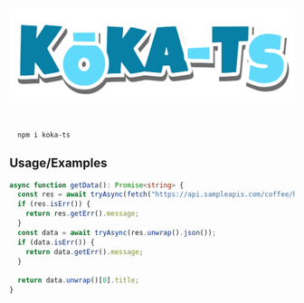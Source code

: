 <br>

![Kōka](./img/logo.png)

<br>

```bash
  npm i koka-ts
```

## Usage/Examples

```typescript
async function getData(): Promise<string> {
  const res = await tryAsync(fetch("https://api.sampleapis.com/coffee/hot"));
  if (res.isErr()) {
    return res.getErr().message;
  }
  const data = await tryAsync(res.unwrap().json());
  if (data.isErr()) {
    return data.getErr().message;
  }

  return data.unwrap()[0].title;
}
```
